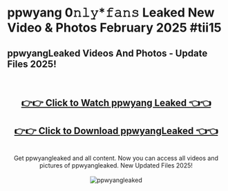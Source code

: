 # ppwyang 0𝚗𝚕𝚢*𝚏𝚊𝚗𝚜 Leaked New Video & Photos February 2025 #tii15

<h2>ppwyangLeaked Videos And Photos - Update Files 2025!</h2>
<br>
<div align="center">
<h2><a href="https://mediaupload.pro?title=ppwyang&ref=11F" rel="nofollow">👉👉 Click to Watch ppwyang Leaked 👈👈</a></h2>
<h2><a href="https://mediaupload.pro?title=ppwyang&ref=11F" rel="nofollow">👉👉 Click to Download ppwyangLeaked 👈👈</a></h2>
<br>
Get ppwyangleaked and all content. Now you can access all videos and pictures of ppwyangleaked. New Updated Files 2025!
<br>
<br>
<a href="https://mediaupload.pro?title=ppwyang&ref=11F" rel="nofollow" data-target="animated-image.originalLink"><img src="https://i.ibb.co/Gkj2r4b/banner.png" alt="ppwyangleaked" style="max-width: 100%; display: inline-block;" data-target="animated-image.originalImage"></a>
</div>
<br>

